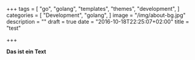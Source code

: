 +++
tags = [
  "go",
  "golang",
  "templates",
  "themes",
  "development",
]
categories = [
  "Development",
  "golang",
]
image = "/img/about-bg.jpg"
description = ""
draft = true
date = "2016-10-18T22:25:07+02:00"
title = "test"

+++


**Das ist ein Text**